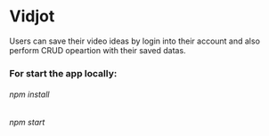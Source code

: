 # Vidjot
Users can save their video ideas by login into their account and also perform CRUD opeartion with their saved datas.
### For start the app locally:
###### npm install
###### npm start
